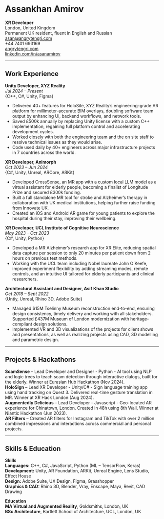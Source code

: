 # Assankhan Amirov

**XR Developer**  
London, United Kingdom  
Permanent UK resident, fluent in English and Russian  
[asan@angrytengri.com](mailto:asan@angrytengri.com)  
+44 7401 693169  
[angrytengri.com](https://angrytengri.com)  
[linkedin.com/in/asanamirov](https://linkedin.com/in/asanamirov)

---

## Work Experience

**Unity Developer, XYZ Reality**  
*Jul 2024 – Present*  
{C++, C#, Unity, Figma}  
- Delivered 40+ features for HoloSite, XYZ Reality’s engineering-grade AR platform for millimeter-accurate BIM overlays, doubling software team output by enhancing UI, backend workflows, and network tools.  
- Saved £500k annually by replacing Unity license with a custom C++ implementation, regaining full platform control and accelerating development cycles.  
- Worked closely with both the engineering team and the on site staff to resolve technical issues as they would arise.  
- Code used daily by 40+ engineers across major infrastructure projects in 7 countries across the world.

**XR Developer, Animorph**  
*Oct 2023 – Jun 2024*  
{C#, Unity, Unreal, ARCore, ARKit}  
- Developed CrossSense, an MR app with a custom local LLM model as a virtual assistant for elderly people, becoming a finalist of Longitude Prize and secured £300k funding.  
- Built a full standalone MR tool for stroke and Alzheimer’s therapy in collaboration with UK medical institutions, helping further raise funding from Innovate UK.  
- Created an iOS and Android AR game for young patients to explore the hospital during their stay, improving their wellbeing.

**XR Developer, UCL Institute of Cognitive Neuroscience**  
*May 2023 – Oct 2023*  
{C#, Unity, Python}  
- Developed a MR Alzheimer’s research app for XR Elite, reducing spatial data capture per session to only 20 minutes per patient down from 2 hours on previous test methods.  
- Working with the UCL team including Nobel laureate John O’Keefe, improved experiment flexibility by adding streaming modes, remote controls, and an intuitive UI tailored for elderly participants and clinical researchers.

**Architectural Assistant and Designer, Asif Khan Studio**  
*Oct 2018 – Sept 2022*  
{Untiy, Unreal, Rhino 3D, Adobe Suite}  
- Managed \$15M Tselinny Museum reconstruction end-to-end, ensuring design consistency, timely delivery and working with all stakeholders. Supported £437M Museum of London modernization with heritage-compliant design solutions.  
- Implemented VR and 3D visualizations of the projects for client shows and presentations, as well as realizing projects using CAD, 3D modelling and parametric design.

---

## Projects & Hackathons

**ScamSense** – Lead Developer and Designer - Python - AI tool using NLP and logic trees to teach scam detection through interactive dialogs, built for the elderly. Winner at Eurasian Hub Hackathon (Nov 2024).  
**HoloSign** – Lead XR Developer - Unity/C# - Sign language training app using hand tracking on Quest 3. Delivered real-time gesture translation in MR. Winner at XR Hack London (Aug 2024).  
**Augmentedly Delicious** – Lead Developer - Javascript - Geo-located AR experience for Chinatown, London. Created in 48h using 8th Wall. Winner at Niantic Hackathon (Jun 2023).  
**AR Filters** – Created AR filters for Instagram and TikTok with over 2 million combined impressions and interactions across commercial and personal projects.

---

## Skills & Education

**Skills**  
**Languages:** C++, C#, JavaScript, Python (ML – TensorFlow, Keras)  
**Development:** Unity, AR Foundation, ARKit, Unreal Engine, Lens Studio, Effect House  
**Design:** Adobe Suite, UX Design, Figma, Grasshopper  
**Graphics & CAD:** Rhino 3D, Blender, Vray, Enscape, Maya, Revit, CAD Drawing

**Education**  
**MA Virtual and Augmented Reality**, Goldsmiths, London, UK  
**BSc Architecture**, Bartlett School of Architecture, UCL, London, UK

